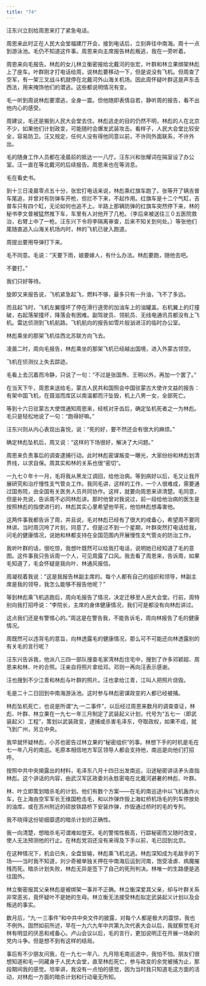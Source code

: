```yaml
---
title: "74"
---
```


汪东兴立刻给周恩来打了紧急电话。

周恩来此时正在人民大会堂福建厅开会，接到电话后，立刻奔往中南海。周十一点到游泳池。毛仍不知道这件事。周恩来向主席报告林彪叛逃，我在一旁听着。

周恩来向毛报告。林彪的女儿林立衡密报给北戴河的张宏，叶群和林立果绑架林彪上了座车。叶群刚才打电话给周，说林彪要移动一下，但是说没有飞机。但周查了空军，有一架三叉战斗机就停在北戴河外山海关机场。因此周怀疑叶群这是声东击西法，用来掩饰他们的潜逃。这些都说明情况有变。

毛一听到周说林彪要潜逃，全身一震。但他随即表情自若，静听周的报告，看不出他内心的感受。

周建议，毛还是搬到人民大会堂去住。林彪逃走的目的仍然不明，林彪的人在北京不少，如果他们计划政变，可能随时会爆发武装攻击。看样子，人民大会堂比较安全，容易防卫。汪又规定，任何人没有得他同意以前，不许同外面联系，不许外出。

毛的随身工作人员都在凌晨前的抵达一一八厅。汪东兴和张耀词在隔室设了办公室。汪一直在等北戴河的后续报告。周恩来也在等消息。

毛在看史书。

到十三日凌晨零点五十分，张宏打电话来说，林彪乘红旗车跑了。张等开了辆吉普车尾追，并曾对有防弹车开枪，但拦不下来，不起作用。红旗车是十二个气缸，吉普车只有四个缸，无论如何也追不上。半路上那辆防弹的红旗车突然停下来，林的秘书李文普被猛然推下车，车里有人对他开了几枪。（李后来被送往三０五医院救治，右臂上中了一枪。汪东兴下令将李隔离审查，后来不知关到何处。）等张他们尾随直追入山海关机场内时，林的飞机已驶入跑道。

周提出要用导弹打下来。

毛不同意。毛说：“天要下雨，娘要嫁人，有什么办法。林彪要跑，随他去吧。

不要打。”

我们只好等待。

旋即又来报告说，飞机紧急起飞，燃料不够，最多只有一升油，飞不了多远。

而且起飞时，飞机左翼撞坏了停在滑行道旁的加油车上的油罐盖。右机翼上的灯撞破，右起落架撞坏，降落会有困难。副驾驶员、领航员、无线电通讯员都没有上飞机。雷达侦测到飞机航路。飞机航向的报告如雪片般汹进汪的临时办公室。

林彪乘坐的那架飞机往西北苏联方向飞去。

凌晨二时，周向毛报告，林彪乘坐的那架飞机已经越出国境，进入外蒙古领空。

飞机在侦测仪上失去踪迹。

毛看上去沉着而冷静，只说了一句：“不过是张国焘、王明以外，再加一个罢了。”

在当天下午，周恩来送给毛，蒙古人民共和国照会中国驻蒙古大使许文益的报告：有架中国飞机，在聂滋而库区以南温都而汗坠毁，机上八男一女，全部死亡。

等到十六日驻蒙古大使馆通知周恩来，经核对牙齿后，确定坠机死者之一为林彪。毛只是轻松地说了一句：“跑得好嘛。”

汪东兴则从内心表现出喜悦，说：“死的好，要不然还会有很大的麻烦。”

确定林彪坠机后，周又说：“这样的下场很好，解决了大问题。”

周恩来负责事后的调查逮捕行动。此时林彪密谋叛变一曝光，大家纷纷和林彪划清界线，以求自保。周其实和林的关系也很“密切”。

一九七０年十一月，毛将我从黑龙江调回，给他治病。等到病好以后，毛又让我开展研究和治疗慢性支气管炎工作。我同毛讲，这样的工作，一个人很难成，需要通过国务院，由全国有关医务人员共同协作。这样，就要向周恩来讲清楚。毛同意，但是补充说，告诉周不必同林彪讲。那时他曾对我说过，前一段给他治病的医生是按照林彪的指使进行的，林彪其实心里希望他早死，他怕林彪想毒害他。

这两件事我都告诉了周，并且说，毛对林彪已经有了很大的戒备心，希望周不要同林讲。当时周沉呤了片刻，同意了。但是过不到一个星期，叶群突然打电话给我，问毛的健康情况，说她和林都支持在全国范围内开展慢性支气管炎的防治工作。

我听叶群的话，很吃惊，我想叶既然可以给我打电话，说明她已经知道了毛的意图。这件事我只告诉周一个人，可见周露了口风。我去看了周恩来，告诉周，如果毛知道了，毛会怀疑是我向叶、林通风报信。

周凝视着我说：“这是我报告林副主席的。每个人都有自己的组织和领导，林副主席是我的领导，我怎么能够不报告他呢？”

等到林彪乘飞机逃跑后，周向毛报告了情况，决定迁移至人民大会堂。行前，周特别向我打招呼说：“李院长，主席的身体健康情况，我们可是都没有向林彪讲过。

这点我们还是有警惕心的。”周这是在警告我，不能告诉毛，周向林报告了毛的健康情况。

周既然可以违背毛的意旨，向林透露毛的健康情况，那么可不可能还向林透露别的有关毛的言行呢？

汪东兴告诉我，他派八三四一部队搜查毛家湾林彪住宅中，搜到了许多邓颖超、周恩来和林、叶的合照。汪亲自将照片拿给邓。邓则一再向汪表示感谢。

汪也搜到不少江青和林彪与叶群的照片。汪也拿给江青，江叫人把照片烧毁。

毛是二十二日回到中南海游泳池。这时参与林彪密谋政变的人都已经被捕。

林彪坠机死亡，也说是所谓“九·一二事件”，以后经过周恩来数月的调查查证，林彪、叶群、林立果在一九七一年三月制定了武装起义计划，代号为“五七一（即武装起义）工程”，策划以武装政变，逮捕或杀害毛泽东，夺取政权，如果不成，就飞到广州，另立中央。

我早就怀疑林彪，小苏也密告过林立果的“秘密组织”的事。林想下手的时机是毛在七一年八月的南巡。毛原本相信地方军区领导人都会支持他，南巡是向他们打招呼。

按照中共中央揭露出的材料，毛泽东八月十四日出发南巡，沿途秘密讲话矛头直指林彪。这个讲话的内容，由武汉军区政委刘永胜密电在北戴河避暑的林彪、叶群。

林、叶立即策划暗杀毛的计划。他们有数个方案——在毛的南巡途中以飞机轰炸火车，在上海由空军军长王维国枪击毛，和以炸弹炸毁上海虹桥机场毛的列车停放处的油库，或在苏州附近的硕放铁路桥下安装炸弹，炸毁通过桥时的毛的专列。

我不晓得这份钜细靡遗的暗杀计划的正确性。

我一向清楚，想暗杀毛可谓难如登天。毛的警惕性极高，行踪秘密而又随时改变，使人无法预测他的行止。在林彪党羽还没有来得及下手以前，毛已回到北京。

在这种情况下，机会已失，全盘皆输，林彪乘飞机北逃。林彪深知成为毛敌手的下场——当时我不知道，刘少奇被单独关押在中南海后运到河南，饱受凌虐、病魔摧残而死。暗杀计划失败，林彪无异是签下了自己的死刑判决。林唯一的生路便是逃往国外。

林立衡密报其父亲林彪是被绑架一事并不正确。林立衡深爱其父亲，却与叶群关系非常恶劣，竟怀疑叶不是她的生母。林立衡无法接受林彪拟定武装起义计划以及会叛逃的事实。

数月后，“九·一三事件”和中共中央文件的披露，对每个人都是极大的震惊，我也不例外。固然如前所述，早在一九六九年中共第九次代表大会以后，我就察觉毛对林有明显的厌恶和戒备心。卢山会议以后，毛的言行，更加说明正在开展一场新的党内斗争。但是想不到有这样的结局。

事后有不少朋友问我，在一九七一年八、九月陪毛南巡途中，我怕不怕。朋友们很想知道和毛一同藏身于人民大会堂，直至林彪死亡，参与政变的余党被捕为止，那段期间我的感觉。坦率讲，我没有一点怕的感觉，因为当时我只知道毛这方面的活动，对林彪一方面的暗杀计划和行动毫无所知。
